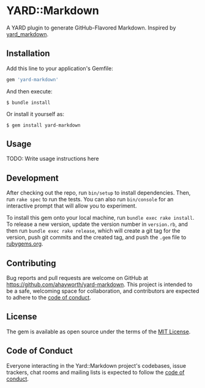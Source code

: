 # YARD::Markdown

A YARD plugin to generate GitHub-Flavored Markdown. Inspired by [yard_markdown](https://github.com/tijmenb/yard_markdown).

## Installation

Add this line to your application's Gemfile:

```ruby
gem 'yard-markdown'
```

And then execute:

    $ bundle install

Or install it yourself as:

    $ gem install yard-markdown

## Usage

TODO: Write usage instructions here

## Development

After checking out the repo, run `bin/setup` to install dependencies. Then, run `rake spec` to run the tests. You can also run `bin/console` for an interactive prompt that will allow you to experiment.

To install this gem onto your local machine, run `bundle exec rake install`. To release a new version, update the version number in `version.rb`, and then run `bundle exec rake release`, which will create a git tag for the version, push git commits and the created tag, and push the `.gem` file to [rubygems.org](https://rubygems.org).

## Contributing

Bug reports and pull requests are welcome on GitHub at https://github.com/ahayworth/yard-markdown. This project is intended to be a safe, welcoming space for collaboration, and contributors are expected to adhere to the [code of conduct](https://github.com/ahayworth/yard-markdown/blob/main/CODE_OF_CONDUCT.md).

## License

The gem is available as open source under the terms of the [MIT License](https://opensource.org/licenses/MIT).

## Code of Conduct

Everyone interacting in the Yard::Markdown project's codebases, issue trackers, chat rooms and mailing lists is expected to follow the [code of conduct](https://github.com/ahayworth/yard-markdown/blob/main/CODE_OF_CONDUCT.md).
